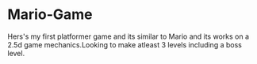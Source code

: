 # Mario-Game
Hers's my first platformer game and its similar to Mario and its works on a 2.5d game mechanics.Looking to make atleast 3 levels including a boss level.
